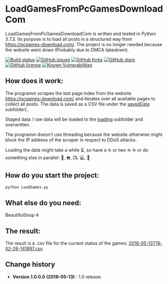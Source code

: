 # LoadGamesFromPcGamesDownloadCom

LoadGamesFromPcGamesDownloadCom is written and tested in Python 3.7.3. Its purpose is to load all posts in a structured way from https://pcgames-download.com/.
The project is no longer needed because the website went down (Probably due to DMCA takedown).

[![Build status](https://ci.appveyor.com/api/projects/status/che88x6i83lacy0x?svg=true)](https://ci.appveyor.com/project/SeppPenner/loadgamesfrompcgamesdownloadcom)
[![GitHub issues](https://img.shields.io/github/issues/SeppPenner/LoadGamesFromPcGamesDownloadCom.svg)](https://github.com/SeppPenner/LoadGamesFromPcGamesDownloadCom/issues)
[![GitHub forks](https://img.shields.io/github/forks/SeppPenner/LoadGamesFromPcGamesDownloadCom.svg)](https://github.com/SeppPenner/LoadGamesFromPcGamesDownloadCom/network)
[![GitHub stars](https://img.shields.io/github/stars/SeppPenner/LoadGamesFromPcGamesDownloadCom.svg)](https://github.com/SeppPenner/LoadGamesFromPcGamesDownloadCom/stargazers)
[![GitHub license](https://img.shields.io/badge/license-AGPL-blue.svg)](https://raw.githubusercontent.com/SeppPenner/LoadGamesFromPcGamesDownloadCom/master/License.txt)
[![Known Vulnerabilities](https://snyk.io/test/github/SeppPenner/LoadGamesFromPcGamesDownloadCom/badge.svg)](https://snyk.io/test/github/SeppPenner/LoadGamesFromPcGamesDownloadCom) 

## How does it work:

The programm scrapes the last page index from the website https://pcgames-download.com/ and iterates over all available pages to collect all posts. The data is saved as a CSV file 
under the [savedData](https://github.com/SeppPenner/LoadGamesFromPcGamesDownloadCom/tree/master/savedData) subfolder).

Staged data / raw data will be loaded to the [loading](https://github.com/SeppPenner/LoadGamesFromPcGamesDownloadCom/tree/master/loading) subfolder and overwritten.

The programm doesn't use threading because the website otherwise might block the IP address of the scraper in respect to DDoS attacks.

Loading the data might take a while :hourglass_flowing_sand:, so have a :coffee: or two :coffee: :coffee: or do something else in parallel: :iphone:, :telephone:, :tv:, :computer:, :toilet:

## How do you start the project:

```python
python LoadGames.py
```

## What else do you need:

BeautifulSoup 4

## The result:

The result is a .csv file for the current status of the games: [2018-05-13T19-02-26-141897.csv](https://github.com/SeppPenner/LoadGamesFromPcGamesDownloadCom/tree/master/savedData/2018-05-13T19-02-26-141897.csv).

Change history
--------------

* **Version 1.0.0.0 (2018-05-13)** : 1.0 release.